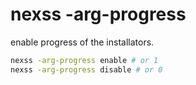 # nexss -arg-progress

enable progress of the installators.

```sh
nexss -arg-progress enable # or 1
nexss -arg-progress disable # or 0
```
